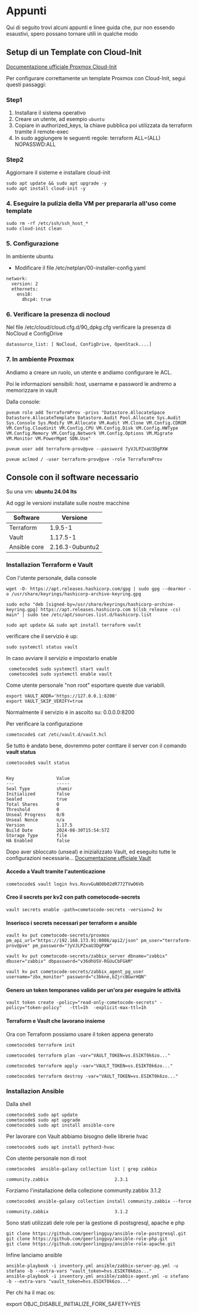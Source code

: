 # Appunti

Qui di seguito trovi alcuni appunti e linee guida che, pur non essendo esaustivi, spero possano tornare utili in qualche modo

## Setup di un Template con Cloud-Init

[Documentazione ufficiale Proxmox Cloud-Init](https://pve.proxmox.com/wiki/Cloud-Init_Support)

Per configurare correttamente un template Proxmox con Cloud-Init, segui questi passaggi:

###  Step1

1. Installare il sistema operativo
2. Creare un utente, ad esempio `ubuntu` 
3. Copiare in authorized_keys, la chiave pubblica poi utilizzata da terraform tramite il remote-exec
4. In sudo aggiungere le seguenti regole: terraform ALL=(ALL) NOPASSWD:ALL


###  Step2

Aggiornare il sisteme e installare cloud-init
 
```
sudo apt update && sudo apt upgrade -y
sudo apt install cloud-init -y
```
 
### 4. Eseguire la pulizia della VM per prepararla all'uso come template
 
```
sudo rm -rf /etc/ssh/ssh_host_*
sudo cloud-init clean
```
 
### 5. Configurazione
In ambiente ubuntu

- Modificare il file /etc/netplan/00-installer-config.yaml

```
network:
  version: 2
  ethernets:
    ens18:
      dhcp4: true
 ```

### 6. Verificare la presenza di nocloud 
Nel file /etc/cloud/cloud.cfg.d/90_dpkg.cfg verificare la presenza di NoCloud e ConfigDrive

```
datasource_list: [ NoCloud, ConfigDrive, OpenStack....]
 ```

### 7. In ambiente Proxmox

Andiamo a creare un ruolo, un utente e andiamo configurare le ACL.

Poi le informazioni sensibili: host, username e password le andremo a memorizzare in vault


Dalla console:

 ```
pveum role add TerraformProv -privs "Datastore.AllocateSpace Datastore.AllocateTemplate Datastore.Audit Pool.Allocate Sys.Audit Sys.Console Sys.Modify VM.Allocate VM.Audit VM.Clone VM.Config.CDROM VM.Config.Cloudinit VM.Config.CPU VM.Config.Disk VM.Config.HWType VM.Config.Memory VM.Config.Network VM.Config.Options VM.Migrate VM.Monitor VM.PowerMgmt SDN.Use"

pveum user add terraform-prov@pve --password 7yVJLPZxaU3DgPXW

pveum aclmod / -user terraform-prov@pve -role TerraformProv
 ```

## Console con il software necessario

Su una vm: **ubuntu 24.04 lts**

Ad oggi le versioni installate sulle nostre macchine 

|Software |Versione |
|--|--|
| Terraform | 1.9.5-1  |
|  Vault| 1.17.5-1 |
| Ansible core | 2.16.3-0ubuntu2  |



### Installazion Terraform e Vault
 
Con l'utente personale, dalla console


```
wget -O- https://apt.releases.hashicorp.com/gpg | sudo gpg --dearmor -o /usr/share/keyrings/hashicorp-archive-keyring.gpg

sudo echo "deb [signed-by=/usr/share/keyrings/hashicorp-archive-keyring.gpg] https://apt.releases.hashicorp.com $(lsb_release -cs) main" | sudo tee /etc/apt/sources.list.d/hashicorp.list

sudo apt update && sudo apt install terraform vault

```


verificare che il servizio è up:

```
sudo systemctl status vault
```

In caso avviare il servizio e impostarlo enable

```
 cometocode$ sudo systemctl start vault
 cometocode$ sudo systemctl enable vault
```

Come utente personale "non root" esportare queste due variabili.

```
export VAULT_ADDR='https://127.0.0.1:8200' 
export VAULT_SKIP_VERIFY=true
```

Normalmente il servizio è in ascolto su: 0.0.0.0:8200

Per verificare la configurazione

```
cometocode$ cat /etc/vault.d/vault.hcl 
```

Se tutto è andato bene, dovremmo poter conttare il server con il comando **vault status**


```
cometocode$ vault status


Key                Value
---                -----
Seal Type          shamir
Initialized        false
Sealed             true
Total Shares       0
Threshold          0
Unseal Progress    0/0
Unseal Nonce       n/a
Version            1.17.5
Build Date         2024-08-30T15:54:57Z
Storage Type       file
HA Enabled         false
```

Dopo aver sbloccato (unseal) e inizializzato Vault, ed eseguito tutte le configurazioni necessarie...
[Documentazione ufficiale Vault](https://developer.hashicorp.com/vault/docs)

#### Accedo a Vault tramite l'autenticazione

```
cometocode$ vault login hvs.RxvvGuNO0b02dR772TVwO6Vb
```

#### Creo il secrets per kv2 con path  cometocode-secrets

```
vault secrets enable -path=cometocode-secrets -version=2 kv
```

#### Inserisco i secrets necessari per terraform e ansible

```
vault kv put cometocode-secrets/proxmox pm_api_url="https://192.168.173.91:8006/api2/json" pm_user="terraform-prov@pve" pm_password="7yVJLPZxaU3DgPXW"

vault kv put cometocode-secrets/zabbix_server dbname="zabbix" dbuser="zabbix" dbpassword="v36dhUSV-RGUuCbFGkM"

vault kv put cometocode-secrets/zabbix_agent_pg_user username="zbx_monitor" password="c3bkne,bZjrcBGwrHQN"
```


#### Genero un token temporaneo valido per un'ora per eseguire le attività


```
vault token create -policy="read-only-cometocode-secrets" -policy="token-policy"   -ttl=1h  -explicit-max-ttl=1h
```

#### Terraform e Vault che lavorano insieme

Ora con Terraform possiamo usare il token appena generato

```
cometocode$ terraform init

cometocode$ terraform plan -var="VAULT_TOKEN=vs.ESIKT0k6zo..."

cometocode$ terraform apply -var="VAULT_TOKEN=vs.ESIKT0k6zo..."

cometocode$ terraform destroy -var="VAULT_TOKEN=vs.ESIKT0k6zo..."
```


### Installazion Ansible

Dalla shell 

```
cometocode$ sudo apt update
cometocode$ sudo apt upgrade 
cometocode$ sudo apt install ansible-core
 ```


Per lavorare con Vault abbiamo bisogno delle librerie hvac

 ```
cometocode$ sudo apt install python3-hvac
 ```

Con utente personale non di root
 
```
cometocode$  ansible-galaxy collection list | grep zabbix

community.zabbix                         2.3.1  
 ```


Forziamo l'installazione della collezione community.zabbix 3.1.2  

 ```
cometocode$ ansible-galaxy collection install community.zabbix --force

community.zabbix                         3.1.2  

 ```

Sono stati utilizzati dele role per la gestione di postsgresql, apache e php

```
git clone https://github.com/geerlingguy/ansible-role-postgresql.git
git clone https://github.com/geerlingguy/ansible-role-php.git
git clone https://github.com/geerlingguy/ansible-role-apache.git
```

Infine lanciamo ansible 

```
ansible-playbook -i inventory.yml ansible/zabbix-server-pg.yml -u stefano -b --extra-vars "vault_token=hvs.ESIKT0k6zo..."
ansible-playbook -i inventory.yml ansible/zabbix-agent.yml -u stefano -b --extra-vars "vault_token=hvs.ESIKT0k6zo..."

```


Per chi ha il mac os:

export OBJC_DISABLE_INITIALIZE_FORK_SAFETY=YES
